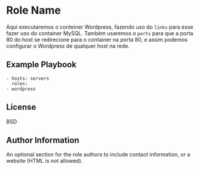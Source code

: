 Role Name
=========

Aqui executaremos o conteiner Wordpress, fazendo uso do `links` para esse fazer uso do container MySQL. Também usaremos o `ports` para que a porta 80 do host se redirecione para o container na porta 80, e assim podemos configurar o Wordpress de qualquer host na rede.

Example Playbook
----------------

    - hosts: servers
      roles:
	- wordpress
License
-------

BSD

Author Information
------------------

An optional section for the role authors to include contact information, or a website (HTML is not allowed).
